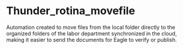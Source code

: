 # Thunder_rotina_movefile
 Automation created to move files from the local folder directly to the organized folders of the labor department synchronized in the cloud, making it easier to send the documents for Eagle to verify or publish.
